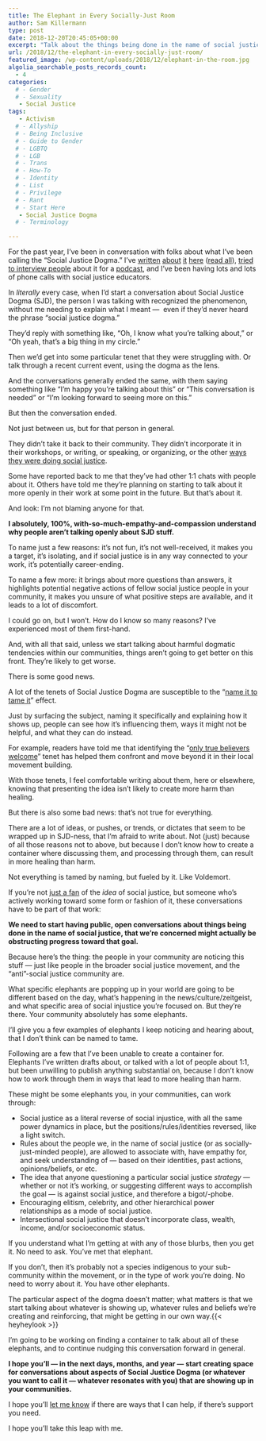 ```yaml
---
title: The Elephant in Every Socially-Just Room
author: Sam Killermann
type: post
date: 2018-12-20T20:45:05+00:00
excerpt: "Talk about the things being done in the name of social justice, that you're worried aren't moving us toward social justice."
url: /2018/12/the-elephant-in-every-socially-just-room/
featured_image: /wp-content/uploads/2018/12/elephant-in-the-room.jpg
algolia_searchable_posts_records_count:
  - 4
categories: 
  # - Gender
  # - Sexuality
   - Social Justice
tags:
   - Activism
  # - Allyship
  # - Being Inclusive
  # - Guide to Gender
  # - LGBTQ
  # - LGB
  # - Trans
  # - How-To
  # - Identity
  # - List
  # - Privilege
  # - Rant
  # - Start Here
   - Social Justice Dogma
  # - Terminology

---
```

For the past year, I&#8217;ve been in conversation with folks about what I&#8217;ve been calling the &#8220;Social Justice Dogma.&#8221; I&#8217;ve [written][1] [about][2] [it][3] [here][4]&nbsp;([read all][3]), [tried to interview people][5] about it for a [podcast][6], and I&#8217;ve been having lots and lots of phone calls with social justice educators.

In _literally_ every case, when I&#8217;d start a conversation about Social Justice Dogma (SJD), the person I was talking with recognized the phenomenon, without me needing to explain what I meant &#8212;&nbsp;&nbsp;even if they&#8217;d never heard the phrase &#8220;social justice dogma.&#8221;

They&#8217;d reply with something like, &#8220;Oh, I know what you&#8217;re talking about,&#8221; or &#8220;Oh yeah, that&#8217;s a big thing in my circle.&#8221;

Then we&#8217;d get into some particular tenet that they were struggling with. Or talk through a recent current event, using the dogma as the lens.

And the conversations generally ended the same, with them saying something like &#8220;I&#8217;m happy you&#8217;re talking about this&#8221; or &#8220;This conversation is needed&#8221; or &#8220;I&#8217;m looking forward to seeing more on this.&#8221;

But then the conversation ended. 

<!--more-->

Not just between us, but for that person in general.

They didn&#8217;t take it back to their community. They didn&#8217;t incorporate it in their workshops, or writing, or speaking, or organizing, or the other [ways they were doing social justice][7].

Some have reported back to me that they&#8217;ve had other 1:1 chats with people about it. Others have told me they&#8217;re planning on starting to talk about it more openly in their work at some point in the future. But that&#8217;s about it. 

And look: I&#8217;m not blaming anyone for that.

**I absolutely, 100%, with-so-much-empathy-and-compassion understand why people aren&#8217;t talking openly about SJD stuff.**

To name just a few reasons: it&#8217;s not fun, it&#8217;s not well-received, it makes you a target, it&#8217;s isolating, and if social justice is in any way connected to your work, it&#8217;s potentially career-ending.

To name a few more: it brings about more questions than answers, it highlights potential negative actions of fellow social justice people in your community, it makes you unsure of what positive steps are available, and it leads to a lot of discomfort.

I could go on, but I won&#8217;t. How do I know so many reasons? I&#8217;ve experienced most of them first-hand.

And, with all that said, unless we start talking about harmful dogmatic tendencies within our communities, things aren&#8217;t going to get better on this front. They&#8217;re likely to get worse.

There is some good news.

A lot of the tenets of Social Justice Dogma are susceptible to the &#8220;[name it to tame it][8]&#8221; effect.

Just by surfacing the subject, naming it specifically and explaining how it shows up, people can see how it&#8217;s influencing them, ways it might not be helpful, and what they can do instead. 

For example, readers have told me that identifying the &#8220;[only true believers welcome][9]&#8221; tenet has helped them confront and move beyond it in their local movement building.

With those tenets, I feel comfortable writing about them, here or elsewhere, knowing that presenting the idea isn&#8217;t likely to create more harm than healing. 

But there is also some bad news: that&#8217;s not true for everything.

There are a lot of ideas, or pushes, or trends, or dictates that seem to be wrapped up in SJD-ness, that I&#8217;m afraid to write about. Not (just) because of all those reasons not to above, but because I don&#8217;t know how to create a container where discussing them, and processing through them, can result in more healing than harm.

Not everything is tamed by naming, but fueled by it. Like Voldemort.

If you&#8217;re not [just a fan][10] of the _idea_ of social justice, but someone who&#8217;s actively working toward some form or fashion of it, these conversations have to be part of that work:

**We need to start having public, open conversations about things being done in the name of social justice, that we&#8217;re concerned might actually be obstructing progress toward that goal.**

Because here&#8217;s the thing: the people in your community are noticing this stuff &#8212; just like people in the broader social justice movement, and the &#8220;anti&#8221;-social justice community are.&nbsp;

What specific elephants are popping up in your world are going to be different based on the day, what&#8217;s happening in the news/culture/zeitgeist, and what specific area of social injustice you&#8217;re focused on. But they&#8217;re there. Your community absolutely has some elephants.

I&#8217;ll give you a few examples of elephants I keep noticing and hearing about, that I don&#8217;t think can be named to tame.

Following are a few that I&#8217;ve been unable to create a container for. Elephants I&#8217;ve written drafts about, or talked with a lot of people about 1:1, but been unwilling to publish anything substantial on, because I don&#8217;t know how to work through them in ways that lead to more healing than harm.

These might be some elephants you, in your communities, can work through:

  * Social justice as a literal reverse of social injustice, with all the same power dynamics in place, but the positions/rules/identities reversed, like a light switch.
  * Rules about the people we, in the name of social justice (or as socially-just-minded people), are allowed to associate with, have empathy for, and seek understanding of &#8212; based on their identities, past actions, opinions/beliefs, or etc.
  * The idea that anyone questioning a particular social justice _strategy_ &#8212; whether or not it&#8217;s working, or suggesting different ways to accomplish the goal &#8212; is against social justice, and therefore a bigot/-phobe.
  * Encouraging elitism, celebrity, and other hierarchical power relationships as a mode of social justice.
  * Intersectional social justice that doesn&#8217;t incorporate class, wealth, income, and/or socioeconomic status.

If you understand what I&#8217;m getting at with any of those blurbs, then you get it. No need to ask. You&#8217;ve met that elephant.

If you don&#8217;t, then it&#8217;s probably not a species indigenous to your sub-community within the movement, or in the type of work you&#8217;re doing. No need to worry about it. You have other elephants.

The particular aspect of the dogma doesn&#8217;t matter; what matters is that we start talking about whatever is showing up, whatever rules and beliefs we&#8217;re creating and reinforcing, that might be getting in our own way.{{< heyheylook >}}

 

I&#8217;m going to be working on finding a container to talk about all of these elephants, and to continue nudging this conversation forward in general.

**I hope you&#8217;ll &#8212; in the next days, months, and year &#8212; start creating space for conversations about aspects of Social Justice Dogma (or whatever you want to call it &#8212; whatever resonates with you) that are showing up in your communities.**

I hope you&#8217;ll [let me know][11] if there are ways that I can help, if there&#8217;s support you need.

I hope you&#8217;ll take this leap with me.

 [1]: /2017/12/introduction-social-justice-dogma/
 [2]: /2017/12/why-i-finally-broke-silence-social-justice-dogma/
 [3]: /tag/social-justice-dogma
 [4]: /2018/06/unhelpful-tenets-social-justice-dogma/
 [5]: https://hereticpodcast.com/updates/want-to-be-a-guest-want-to-nominate-one-yes-please-heres-how/
 [6]: /videos-podcasts/
 [7]: /2018/03/taxonomy-social-justice-people/
 [8]: https://www.youtube.com/watch?v=ZcDLzppD4Jc
 [9]: https://hereticpodcast.com/codex/only-true-believers-welcome-the-social-justice-purity-test/
 [10]: /2018/04/social-justice-fandom-aka-creating-new-barriers-name-dismantling-others/
 [11]: /contact/